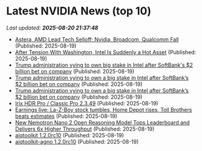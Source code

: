# Latest NVIDIA News (top 10)
_Last updated: **2025-08-20 21:37:48**_

- [Astera, AMD Lead Tech Selloff; Nvidia, Broadcom, Qualcomm Fall](https://finance.yahoo.com/news/astera-amd-lead-tech-selloff-213720123.html) (Published: 2025-08-19)
- [After Tension With Washington, Intel Is Suddenly a Hot Asset](https://observer.com/2025/08/softbank-invests-in-intel/) (Published: 2025-08-19)
- [Trump administration vying to own big stake in Intel after SoftBank's $2 billion bet on company](https://japantoday.com/category/tech/trump-administration-vying-to-own-big-stake-in-intel-after-softbank%27s-2-billion-bet-on-company) (Published: 2025-08-19)
- [Trump administration vying to own a big stake in Intel after SoftBank’s $2 billion bet on company](https://www.pbs.org/newshour/politics/trump-administration-vying-to-own-a-big-stake-in-intel-after-softbanks-2-billion-bet-on-company) (Published: 2025-08-19)
- [Trump administration vying to own a big stake in Intel after SoftBank’s $2 billion bet on company](https://www.bostonherald.com/2025/08/19/intel-softbank-trump-administration/) (Published: 2025-08-19)
- [Irix HDR Pro / Classic Pro 2.3.49](https://post.rlsbb.cc/irix-hdr-pro-classic-pro-2-3-49/) (Published: 2025-08-19)
- [Earnings live: La-Z-Boy stock tumbles, Home Depot rises, Toll Brothers beats estimates](https://finance.yahoo.com/news/live/earnings-live-la-z-boy-stock-tumbles-home-depot-rises-toll-brothers-beats-estimates-210158560.html) (Published: 2025-08-19)
- [New Nemotron Nano 2 Open Reasoning Model Tops Leaderboard and Delivers 6x Higher Throughput](https://huggingface.co/blog/nvidia/supercharge-ai-reasoning-with-nemotron-nano-2) (Published: 2025-08-19)
- [aiqtoolkit 1.2.0rc10](https://pypi.org/project/aiqtoolkit/1.2.0rc10/) (Published: 2025-08-19)
- [aiqtoolkit-agno 1.2.0rc10](https://pypi.org/project/aiqtoolkit-agno/1.2.0rc10/) (Published: 2025-08-19)
